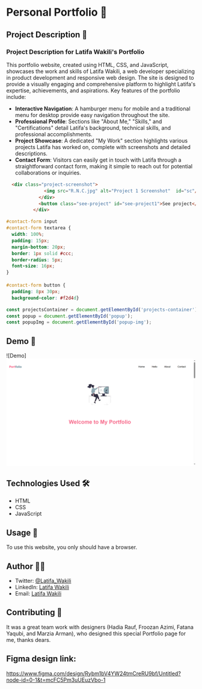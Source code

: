 # Personal Portfolio 🚀

## Project Description 📝
### Project Description for Latifa Wakili's Portfolio

This portfolio website, created using HTML, CSS, and JavaScript, showcases the work and skills of Latifa Wakili, a web developer specializing in product development and responsive web design. The site is designed to provide a visually engaging and comprehensive platform to highlight Latifa's expertise, achievements, and aspirations. Key features of the portfolio include:
- **Interactive Navigation**: A hamburger menu for mobile and a traditional menu for desktop provide easy navigation throughout the site.
- **Professional Profile**: Sections like "About Me," "Skills," and "Certifications" detail Latifa's background, technical skills, and professional accomplishments.
- **Project Showcase**: A dedicated "My Work" section highlights various projects Latifa has worked on, complete with screenshots and detailed descriptions.
- **Contact Form**: Visitors can easily get in touch with Latifa through a straightforward contact form, making it simple to reach out for potential collaborations or inquiries.

```html
  <div class="project-screenshot">
              <img src="R.N.C.jpg" alt="Project 1 Screenshot"  id="sc"/>
            </div>
            <button class="see-project" id="see-project1">See project</button>
          </div>
```

```css
#contact-form input
#contact-form textarea {
  width: 100%;
  padding: 15px;
  margin-bottom: 20px;
  border: 1px solid #ccc;
  border-radius: 5px;
  font-size: 16px;
}

#contact-form button {
  padding: 8px 30px;
  background-color: #f2d4d}
```

```javascript
const projectsContainer = document.getElementById('projects-container');
const popup = document.getElementById('popup');
const popupImg = document.getElementById('popup-img');
```
## Demo 📸
![Demo]![image](Port.png)

## Technologies Used 🛠️

- HTML
- CSS
- JavaScript

## Usage 🎯
To use this website, you only should have a browser.

## Author 👩‍💻
- Twitter: [@Latifa_Wakili](https://x.com/WakiliLatifa?t=wlHTh8JuyFprQsN_hZQGWQ&s=08)
- LinkedIn: [Latifa Wakili](https://www.linkedin.com/in/latifa-wakili-68423b277?utm_source=share&utm_campaign=share_via&utm_content=profile&utm_medium=android_app)
- Email: [Latifa Wakili](saavenwakili@gmail.com)

## Contributing 🤝
It was a great team work with designers (Hadia Rauf, Froozan Azimi, Fatana Yaqubi, and Marzia Arman), who designed this special Portfolio page for me, thanks dears.

## Figma design link:
https://www.figma.com/design/Rybm1bV4YW24tmCreRU9bf/Untitled?node-id=0-1&t=mcFC5Pm3uUEuzVbo-1

